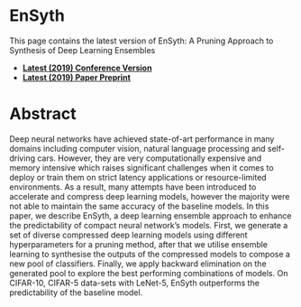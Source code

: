 # EnSyth
This page contains the latest version of EnSyth: A Pruning Approach to Synthesis of Deep Learning Ensembles

* [**Latest (2019) Conference Version**](https://ieeexplore.ieee.org/document/8913944)
* [**Latest (2019) Paper Preprint**](https://arxiv.org/abs/1907.09286)




# Abstract
Deep neural networks have achieved state-of-art performance in many domains including computer vision, natural language processing and self-driving cars. However, they are very computationally expensive and memory intensive which raises significant challenges when it comes to deploy or train them on strict latency applications or resource-limited environments. As a result, many attempts have been introduced to accelerate and compress deep learning models, however the majority were not able to maintain the same accuracy of the baseline models. In this paper, we describe EnSyth, a deep learning ensemble approach to enhance the predictability of compact neural network’s models. First, we generate a set of diverse compressed deep learning models using different hyperparameters for a pruning method, after that we utilise ensemble learning to synthesise the outputs of the compressed models to compose a new pool of classifiers. Finally, we apply backward elimination on the generated pool to explore the best performing combinations of models. On CIFAR-10, CIFAR-5 data-sets with LeNet-5, EnSyth outperforms the predictability of the baseline model.
